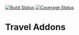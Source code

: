 [![Build Status](https://travis-ci.org/OCA/vertical-travel.svg?branch=11.0)](https://travis-ci.org/OCA/vertical-travel)
[![Coverage Status](https://coveralls.io/repos/OCA/vertical-travel/badge.png?branch=11.0)](https://coveralls.io/r/OCA/vertical-travel?branch=11.0)

# Travel Addons


